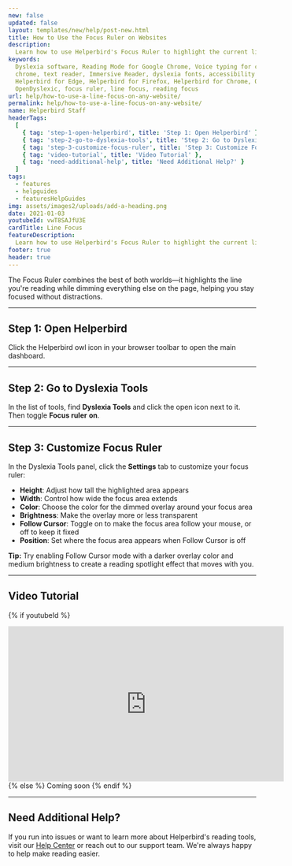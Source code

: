 ```yaml
---
new: false
updated: false
layout: templates/new/help/post-new.html
title: How to Use the Focus Ruler on Websites
description:
  Learn how to use Helperbird's Focus Ruler to highlight the current line while dimming the rest of the page for better reading focus.
keywords:
  Dyslexia software, Reading Mode for Google Chrome, Voice typing for chrome, Text to speech for
  chrome, text reader, Immersive Reader, dyslexia fonts, accessibility software, dyslexia software,
  Helperbird for Edge, Helperbird for Firefox, Helperbird for Chrome, Opendyslexic for Chrome,
  OpenDyslexic, focus ruler, line focus, reading focus
url: help/how-to-use-a-line-focus-on-any-website/
permalink: help/how-to-use-a-line-focus-on-any-website/
name: Helperbird Staff
headerTags:
  [
    { tag: 'step-1-open-helperbird', title: 'Step 1: Open Helperbird' },
    { tag: 'step-2-go-to-dyslexia-tools', title: 'Step 2: Go to Dyslexia Tools' },
    { tag: 'step-3-customize-focus-ruler', title: 'Step 3: Customize Focus Ruler' },
    { tag: 'video-tutorial', title: 'Video Tutorial' },
    { tag: 'need-additional-help', title: 'Need Additional Help?' }
  ]
tags:
  - features
  - helpguides
  - featuresHelpGuides
img: assets/images2/uploads/add-a-heading.png
date: 2021-01-03
youtubeId: vwT8SAJfU3E
cardTitle: Line Focus
featureDescription:
  Learn how to use Helperbird's Focus Ruler to highlight the current line while dimming the rest of the page for better reading focus.
footer: true
header: true
---
```


The Focus Ruler combines the best of both worlds—it highlights the line you're reading while dimming everything else on the page, helping you stay focused without distractions.

---

## Step 1: Open Helperbird

Click the Helperbird owl icon in your browser toolbar to open the main dashboard.



---

## Step 2: Go to Dyslexia Tools

In the list of tools, find **Dyslexia Tools** and click the open icon next to it. Then toggle **Focus ruler** **on**.


---

## Step 3: Customize Focus Ruler

In the Dyslexia Tools panel, click the **Settings** tab to customize your focus ruler:
- **Height**: Adjust how tall the highlighted area appears
- **Width**: Control how wide the focus area extends
- **Color**: Choose the color for the dimmed overlay around your focus area
- **Brightness**: Make the overlay more or less transparent
- **Follow Cursor**: Toggle on to make the focus area follow your mouse, or off to keep it fixed
- **Position**: Set where the focus area appears when Follow Cursor is off


**Tip:** Try enabling Follow Cursor mode with a darker overlay color and medium brightness to create a reading spotlight effect that moves with you.

---

## Video Tutorial

{% if youtubeId %}
<iframe width="560" height="315" class="aspect-square rounded-2xl mb-8 mt-8" src="https://www.youtube-nocookie.com/embed/{{ youtubeId }}?si=6BtkhydcpJ8UFQ_l" title="YouTube video player" frameborder="0" allow="accelerometer; autoplay; clipboard-write; encrypted-media; gyroscope; picture-in-picture; web-share" allowfullscreen></iframe>
{% else %}
Coming soon
{% endif %}

---

## Need Additional Help?

If you run into issues or want to learn more about Helperbird's reading tools, visit our [Help Center](https://www.helperbird.com/help) or reach out to our support team. We're always happy to help make reading easier.
